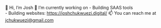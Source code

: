 👋 Hi, I’m Josh
🌱 I’m currently working on
    - Building SAAS tools  
    - Building websites: https://joshchukwuezi.digital/
 📫 You can reach me at jchukwuezi@gmail.com 

<!---
jchukwuezi/jchukwuezi is a ✨ special ✨ repository because its `README.md` (this file) appears on your GitHub profile.
You can click the Preview link to take a look at your changes.
--->

